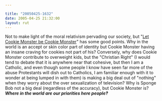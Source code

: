 ```yaml
---

title: "20050425-1632"
date: 2005-04-25 21:32:00
layout: rut
---
```


<p> Not to make light of the moral relativism pervading our society, but "<a href="http://www.townhall.com/columnists/jonahgoldberg/jg20050422.shtml">Let Cookie Monster be Cookie Monster</a>" has some good points.  Why in the world is an accept or skin color part of identity but Cookie Monster having an insane craving for cookies not part of his?  Conversely, why does Cookie Monster contribute to overweight kids, but the "Christian Right" (I would tend to debate that it is anywhere near that cohesive, but then I am a Catholic, and even though some people I know have seen far more of the abuse Protestants will dish out to Catholics, I am familiar enough with it to wonder at being lumped in with them) is making a big deal out of "nothing" when they worry about the over sexualization of television?  Why is Sponge Bob not a big deal (regardless of the accuracy), but Cookie Monster is?  <strong><em>Where in the world are our priorities here people&#x203d;</em></strong></p>

